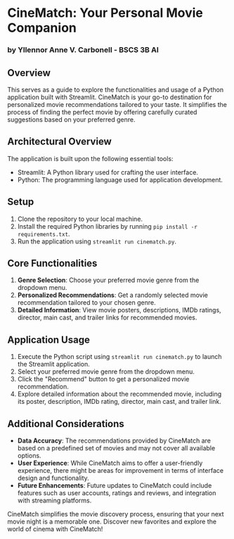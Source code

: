 # CineMatch: Your Personal Movie Companion
### by Yllennor Anne V. Carbonell - BSCS 3B AI
## Overview

This serves as a guide to explore the functionalities and usage of a Python application built with Streamlit. CineMatch is your go-to destination for personalized movie recommendations tailored to your taste. It simplifies the process of finding the perfect movie by offering carefully curated suggestions based on your preferred genre.

## Architectural Overview

The application is built upon the following essential tools:

- Streamlit: A Python library used for crafting the user interface.
- Python: The programming language used for application development.

## Setup

1. Clone the repository to your local machine.
2. Install the required Python libraries by running `pip install -r requirements.txt`.
3. Run the application using `streamlit run cinematch.py`.

## Core Functionalities

1. **Genre Selection**: Choose your preferred movie genre from the dropdown menu.
2. **Personalized Recommendations**: Get a randomly selected movie recommendation tailored to your chosen genre.
3. **Detailed Information**: View movie posters, descriptions, IMDb ratings, director, main cast, and trailer links for recommended movies.

## Application Usage

1. Execute the Python script using `streamlit run cinematch.py` to launch the Streamlit application.
2. Select your preferred movie genre from the dropdown menu.
3. Click the "Recommend" button to get a personalized movie recommendation.
4. Explore detailed information about the recommended movie, including its poster, description, IMDb rating, director, main cast, and trailer link.

## Additional Considerations

- **Data Accuracy**: The recommendations provided by CineMatch are based on a predefined set of movies and may not cover all available options.
- **User Experience**: While CineMatch aims to offer a user-friendly experience, there might be areas for improvement in terms of interface design and functionality.
- **Future Enhancements**: Future updates to CineMatch could include features such as user accounts, ratings and reviews, and integration with streaming platforms.

CineMatch simplifies the movie discovery process, ensuring that your next movie night is a memorable one. Discover new favorites and explore the world of cinema with CineMatch!
